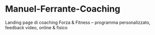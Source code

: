 # Manuel-Ferrante-Coaching
Landing page di coaching Forza &amp; Fitness – programma personalizzato, feedback video, online &amp; fisico
